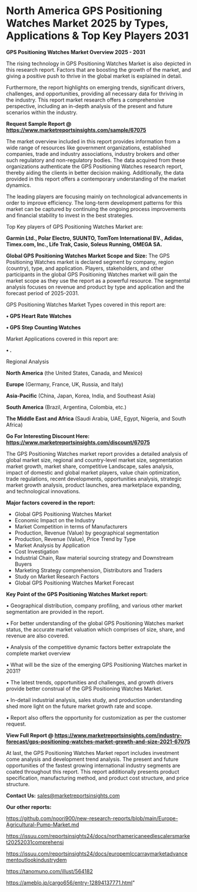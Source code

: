 # North America GPS Positioning Watches Market 2025 by Types, Applications & Top Key Players 2031

<Strong> GPS Positioning Watches Market Overview 2025 - 2031</strong>

The rising technology in GPS Positioning Watches Market is also depicted in this research report. Factors that are boosting the growth of the market, and giving a positive push to thrive in the global market is explained in detail.

Furthermore, the report highlights on emerging trends, significant drivers, challenges, and opportunities, providing all necessary data for thriving in the industry. This report market research offers a comprehensive perspective, including an in-depth analysis of the present and future scenarios within the industry.

<strong>Request Sample Report @ <a href=https://www.marketreportsinsights.com/sample/67075>https://www.marketreportsinsights.com/sample/67075</a></strong>

The market overview included in this report provides information from a wide range of resources like government organizations, established companies, trade and industry associations, industry brokers and other such regulatory and non-regulatory bodies. The data acquired from these organizations authenticate the GPS Positioning Watches research report, thereby aiding the clients in better decision making. Additionally, the data provided in this report offers a contemporary understanding of the market dynamics.

The leading players are focusing mainly on technological advancements in order to improve efficiency. The long-term development patterns for this market can be captured by continuing the ongoing process improvements and financial stability to invest in the best strategies.

Top Key players of GPS Positioning Watches Market are:

<strong>Garmin Ltd., Polar Electro, SUUNTO, TomTom International BV., Adidas, Timex.com, Inc., Life Trak, Casio, Soleus Running, OMEGA SA.</strong>

<strong><b>Global GPS Positioning Watches Market Scope and Size:</b></strong>
The GPS Positioning Watches market is declared segment by company, region (country), type, and application. Players, stakeholders, and other participants in the global GPS Positioning Watches market will gain the market scope as they use the report as a powerful resource. The segmental analysis focuses on revenue and product by type and application and the forecast period of 2025-2031.

GPS Positioning Watches Market Types covered in this report are:

<strong>• GPS Heart Rate Watches

• GPS Step Counting Watches</strong>

Market Applications covered in this report are:

<strong>• .</strong> 

Regional Analysis

<strong>North America</strong> (the United States, Canada, and Mexico)

<strong>Europe</strong> (Germany, France, UK, Russia, and Italy)

<strong>Asia-Pacific</strong> (China, Japan, Korea, India, and Southeast Asia)

<strong>South America</strong> (Brazil, Argentina, Colombia, etc.)

<strong>The Middle East and Africa</strong> (Saudi Arabia, UAE, Egypt, Nigeria, and South Africa)

<strong>Go For Interesting Discount Here: <a href=https://www.marketreportsinsights.com/discount/67075>https://www.marketreportsinsights.com/discount/67075</a></strong>

The GPS Positioning Watches market report provides a detailed analysis of global market size, regional and country-level market size, segmentation market growth, market share, competitive Landscape, sales analysis, impact of domestic and global market players, value chain optimization, trade regulations, recent developments, opportunities analysis, strategic market growth analysis, product launches, area marketplace expanding, and technological innovations.

<strong><b>Major factors covered in the report:</b></strong>
<ul>
  <li>Global GPS Positioning Watches Market </li>
  <li>Economic Impact on the Industry</li>
  <li>Market Competition in terms of Manufacturers</li>
  <li>Production, Revenue (Value) by geographical segmentation</li>
  <li>Production, Revenue (Value), Price Trend by Type</li>
  <li>Market Analysis by Application</li>
  <li>Cost Investigation</li>
  <li>Industrial Chain, Raw material sourcing strategy and Downstream Buyers</li>
  <li>Marketing Strategy comprehension, Distributors and Traders</li>
  <li>Study on Market Research Factors</li>
  <li>Global GPS Positioning Watches Market Forecast</li>
</ul>

<strong><b>Key Point of the GPS Positioning Watches Market report:</b></strong>

• Geographical distribution, company profiling, and various other market segmentation are provided in the report.

• For better understanding of the global GPS Positioning Watches market status, the accurate market valuation which comprises of size, share, and revenue are also covered.

• Analysis of the competitive dynamic factors better extrapolate the complete market overview

• What will be the size of the emerging GPS Positioning Watches market in 2031?

• The latest trends, opportunities and challenges, and growth drivers provide better construal of the GPS Positioning Watches Market.

• In-detail industrial analysis, sales study, and production understanding shed more light on the future market growth rate and scope.

• Report also offers the opportunity for customization as per the customer request.

<strong><b>View Full Report @ <a href=https://www.marketreportsinsights.com/industry-forecast/gps-positioning-watches-market-growth-and-size-2021-67075>https://www.marketreportsinsights.com/industry-forecast/gps-positioning-watches-market-growth-and-size-2021-67075</a></b></strong>


At last, the GPS Positioning Watches Market report includes investment come analysis and development trend analysis. The present and future opportunities of the fastest growing international industry segments are coated throughout this report. This report additionally presents product specification, manufacturing method, and product cost structure, and price structure.

<strong>Contact Us:</strong>
sales@marketreportsinsights.com

<strong>Our other reports:</strong>

<a href=https://github.com/noori900/new-research-reports/blob/main/Europe-Agricultural-Pump-Market.md>https://github.com/noori900/new-research-reports/blob/main/Europe-Agricultural-Pump-Market.md</a>

<a href=https://issuu.com/reportsinsights24/docs/northamericaneedlescalersmarket20252031comprehensi>https://issuu.com/reportsinsights24/docs/northamericaneedlescalersmarket20252031comprehensi</a>

<a href=https://issuu.com/reportsinsights24/docs/europemlccarraymarketadvancementoutlookindustrydem>https://issuu.com/reportsinsights24/docs/europemlccarraymarketadvancementoutlookindustrydem</a>

<a href=https://tanomuno.com/illust/564182>https://tanomuno.com/illust/564182</a>

<a href=https://ameblo.jp/cargo656/entry-12894137771.html>https://ameblo.jp/cargo656/entry-12894137771.html</a>"
